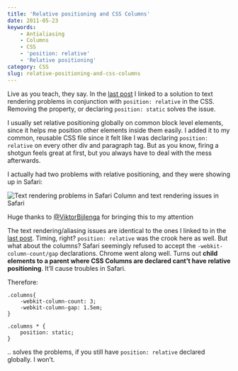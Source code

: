 ```yaml
---
title: 'Relative positioning and CSS Columns'
date: 2011-05-23
keywords:
    - Antialiasing
    - Columns
    - CSS
    - 'position: relative'
    - 'Relative positioning'
category: CSS
slug: relative-positioning-and-css-columns
---
```


Live as you teach, they say. In the [last post](http://jnbrk.se/kkstoA) I linked to a solution to
text rendering problems in conjunction with `position: relative` in the CSS. Removing the property,
or declaring `position: static` solves the issue.

I usually set relative positioning globally on common block level elements, since it helps me
position other elements inside them easily. I added it to my common, reusable CSS file since it felt
like I was declaring `position: relative` on every other div and paragraph tag. But as you know,
firing a shotgun feels great at first, but you always have to deal with the mess afterwards.

I actually had two problems with relative positioning, and they were showing up in Safari:

![Text rendering problems in Safari](http://a.yfrog.com/img612/5716/qpqy.png) Column and text
rendering issues in Safari

Huge thanks to [@ViktorBijlenga](http://twitter.com/ViktorBijlenga) for bringing this to my
attention

The text rendering/aliasing issues are identical to the ones I linked to in the
[last post](http://jnbrk.se/kkstoA). Timing, right? `position: relative` was the crook here as well.
But what about the columns? Safari seemingly refused to accept the `-webkit-column-count/gap`
declarations. Chrome went along well. Turns out **child elements to a parent where CSS Columns are
declared cant’t have relative positioning**. It’ll cause troubles in Safari.

Therefore:

    .columns{
        -webkit-column-count: 3;
        -webkit-column-gap: 1.5em;
    }

    .columns * {
        position: static;
    }

.. solves the problems, if you still have `position: relative` declared globally. I won’t.
